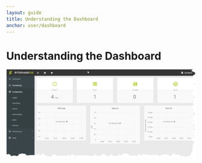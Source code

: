 ```yaml
---
layout: guide
title: Understanding the Dashboard
anchor: user/dashboard
---
```


# Understanding the Dashboard


![image](/images/docs/user/Dashboard.png)

